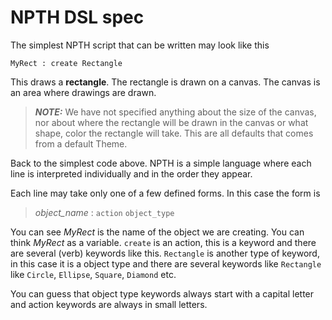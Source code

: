 # NPTH DSL spec
The simplest NPTH script that can be written may look like this

```
MyRect : create Rectangle
```

This draws a **rectangle**. The rectangle is drawn on a canvas. The canvas is an area where drawings are drawn.

> **_NOTE:_** We have not specified anything about the size of the canvas, nor about where the rectangle will be drawn in the canvas or what shape, color the rectangle will take. This are all defaults that comes from a default Theme.

Back to the simplest code above. NPTH is a simple language where each line is interpreted individually and in the order they appear.

Each line may take only one of a few defined forms. In this case the form is

> *object_name* : `action` `object_type`

You can see *MyRect* is the name of the object we are creating. You can think *MyRect* as a variable. `create` is an action, this is a keyword and there are several (verb) keywords like this. `Rectangle` is another type of keyword, in this case it is a object type and there are several keywords like `Rectangle` like `Circle`, `Ellipse`, `Square`, `Diamond` etc.

You can guess that object type keywords always start with a capital letter and action keywords are always in small letters.
